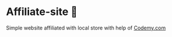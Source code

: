 # Affiliate-site :money_mouth_face:                                                                                                                                                                                                                                       
Simple website affiliated with local store
 with help of <a href="http://johnelder.com/">Codemy.com</a>
